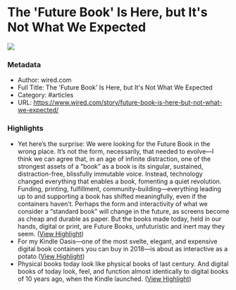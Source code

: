 # The 'Future Book' Is Here, but It's Not What We Expected

![](https://readwise-assets.s3.amazonaws.com/static/images/article2.74d541386bbf.png)

### Metadata

- Author: wired.com
- Full Title: The 'Future Book' Is Here, but It's Not What We Expected
- Category: #articles
- URL: https://www.wired.com/story/future-book-is-here-but-not-what-we-expected/

### Highlights

- Yet here’s the surprise: We were looking for the Future Book in the wrong place. It’s not the form, necessarily, that needed to evolve—I think we can agree that, in an age of infinite distraction, one of the strongest assets of a “book” as a book is its singular, sustained, distraction-free, blissfully immutable voice. Instead, technology changed everything that enables a book, fomenting a quiet revolution. Funding, printing, fulfillment, community-building—everything leading up to and supporting a book has shifted meaningfully, even if the containers haven’t. Perhaps the form and interactivity of what we consider a “standard book” will change in the future, as screens become as cheap and durable as paper. But the books made today, held in our hands, digital or print, are Future Books, unfuturistic and inert may they seem. ([View Highlight](https://instapaper.com/read/1143016269/9973551))
- For my Kindle Oasis—one of the most svelte, elegant, and expensive digital book containers you can buy in 2018—is about as interactive as a potato ([View Highlight](https://instapaper.com/read/1143016269/10012351))
- Physical books today look like physical books of last century. And digital books of today look, feel, and function almost identically to digital books of 10 years ago, when the Kindle launched. ([View Highlight](https://instapaper.com/read/1143016269/10012352))
